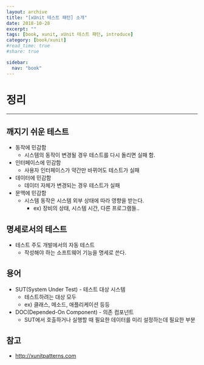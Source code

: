 ```yaml
---
layout: archive
title: "[xUnit 테스트 패턴] 소개"
date: 2018-10-28
excerpt: ""
tags: [book, xunit, xUnit 테스트 패턴, introduce]
category: [book/xunit]
#read_time: true
#share: true

sidebar:
  nav: "book"
---
```


# 정리

* * *

## 깨지기 쉬운 테스트

* 동작에 민감함
  * 시스템의 동작이 변경될 경우 테스트를 다시 돌리면 실패 함.
* 인터페이스에 민감함
  * 사용자 인터페이스가 약간만 바뀌어도 테스트가 실패
* 데이터에 민감함
  * 데이터 자체가 변경되는 경우 테스트가 실패
* 문맥에 민감함
  * 시스템 동작은 시스템 외부 상태에 따라 영향을 받는다.
    * ex) 장비의 상태, 시스템 시간, 다른 프로그램들..

## 명세로서의 테스트

* 테스트 주도 개발에서의 자동 테스트
  * 작성해야 하는 소프트웨어 기능을 명세로 쓴다.

## 용어

* SUT(System Under Test) - 테스트 대상 시스템
  * 테스트하려는 대상 모두
  * ex) 클래스, 메소드, 애플리케이션 등등
* DOC(Depended-On Component) - 의존 컴포넌트
  * SUT에서 호출하거나 실행할 때 필요한 데이터를 미리 설정하는데 필요한 부분

## 참고

* <http://xunitpatterns.com>